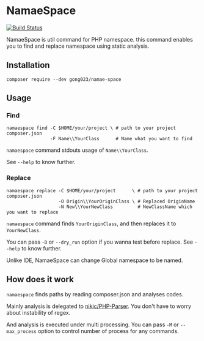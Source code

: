 NamaeSpace
==========

[![Build Status](https://travis-ci.org/gong023/namae-space.svg?branch=master)](https://travis-ci.org/gong023/namae-space)

NamaeSpace is util command for PHP namespace. this command enables you to find and replace namespace using static analysis.

## Installation

```
composer require --dev gong023/namae-space
```

## Usage

### Find

```
namaespace find -C $HOME/your/project \ # path to your project composer.json
                -F Name\\YourClass      # Name what you want to find
```

`namaespace` command stdouts usage of `Name\\YourClass`.

See `--help` to know further.

### Replace

```
namaespace replace -C $HOME/your/project      \ # path to your project composer.json
                   -O Origin\\YourOriginClass \ # Replaced OriginName
                   -N New\\YourNewClass         # NewClassName which you want to replace
```

`namaespace` command finds `YourOriginClass`, and then replaces it to `YourNewClass`.

You can pass `-D` or `--dry_run` option if you wanna test before replace. See `--help` to know further.

Unlike IDE, NamaeSpace can change Global namespace to be named.

## How does it work

`namaespace` finds paths by reading composer.json and analyses codes. 

Mainly analysis is delegated to [nikic/PHP-Parser](https://github.com/nikic/PHP-Parser/). You don't have to worry about instability of regex.

And analysis is executed under multi processing. You can pass `-M` or `--max_process` option to control number of process for any commands.
